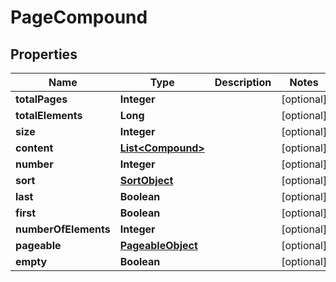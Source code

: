 

# PageCompound


## Properties

| Name | Type | Description | Notes |
|------------ | ------------- | ------------- | -------------|
|**totalPages** | **Integer** |  |  [optional] |
|**totalElements** | **Long** |  |  [optional] |
|**size** | **Integer** |  |  [optional] |
|**content** | [**List&lt;Compound&gt;**](Compound.md) |  |  [optional] |
|**number** | **Integer** |  |  [optional] |
|**sort** | [**SortObject**](SortObject.md) |  |  [optional] |
|**last** | **Boolean** |  |  [optional] |
|**first** | **Boolean** |  |  [optional] |
|**numberOfElements** | **Integer** |  |  [optional] |
|**pageable** | [**PageableObject**](PageableObject.md) |  |  [optional] |
|**empty** | **Boolean** |  |  [optional] |



